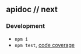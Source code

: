 apidoc // next
--------------


### Development

 - `npm i`
 - `npm test`, [code coverage](./coverage/lcov-report/index.html)
